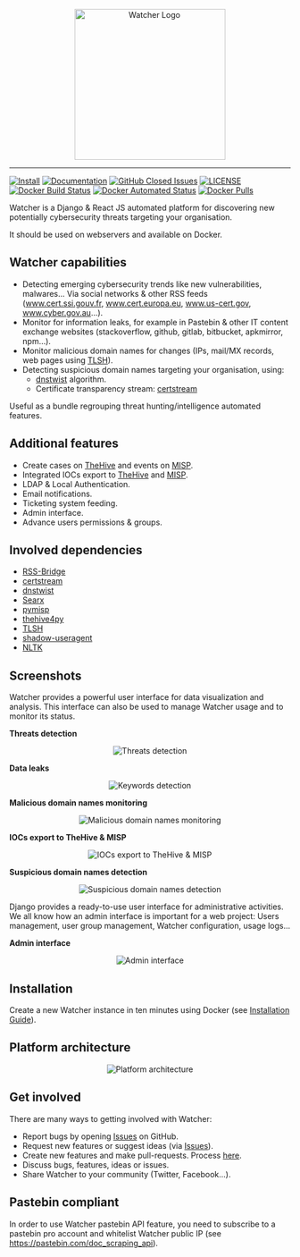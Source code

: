 <p align="center">
    <img alt="Watcher Logo" src="/Watcher/static/watcher-logo-resize.png" height="270" width="270">
</p>

---

[![Install](/Watcher/static/Install-informational.svg)](https://thalesgroup-cert.github.io/Watcher/README.html)
[![Documentation](/Watcher/static/Documentation-informational.svg)](https://thalesgroup-cert.github.io/Watcher/)
[![GitHub Closed Issues](https://img.shields.io/github/issues-closed-raw/thalesgroup-cert/Watcher?logo=github&style=flat-square)](https://github.com/thalesgroup-cert/Watcher/issues?q=is%3Aissue+is%3Aclosed)
[![LICENSE](https://img.shields.io/github/license/thalesgroup-cert/Watcher?logo=github&style=flat-square)](/LICENSE)
[![Docker Build Status](https://img.shields.io/docker/cloud/build/felix83000/watcher?logo=docker&style=flat-square)](https://hub.docker.com/r/felix83000/watcher/builds)
[![Docker Automated Status](https://img.shields.io/docker/cloud/automated/felix83000/watcher?logo=docker&style=flat-square)](https://hub.docker.com/r/felix83000/watcher/builds)
[![Docker Pulls](https://img.shields.io/docker/pulls/felix83000/watcher?logo=docker&style=flat-square)](https://hub.docker.com/r/felix83000/watcher/builds)

Watcher is a Django & React JS automated platform for discovering new potentially cybersecurity threats targeting your organisation. 

It should be used on webservers and available on Docker.

## Watcher capabilities

- Detecting emerging cybersecurity trends like new vulnerabilities, malwares... Via social networks & other RSS feeds (www.cert.ssi.gouv.fr, www.cert.europa.eu, www.us-cert.gov, www.cyber.gov.au...).
- Monitor for information leaks, for example in Pastebin & other IT content exchange websites (stackoverflow, github, gitlab, bitbucket, apkmirror, npm...).
- Monitor malicious domain names for changes (IPs, mail/MX records, web pages using [TLSH](https://github.com/trendmicro/tlsh)).
- Detecting suspicious domain names targeting your organisation, using:
     - [dnstwist](https://github.com/elceef/dnstwist) algorithm.
     - Certificate transparency stream: [certstream](https://github.com/CaliDog/certstream-python)

Useful as a bundle regrouping threat hunting/intelligence automated features.

## Additional features

- Create cases on [TheHive](https://thehive-project.org/) and events on [MISP](https://www.misp-project.org/).
- Integrated IOCs export to [TheHive](https://thehive-project.org/) and [MISP](https://www.misp-project.org/).
- LDAP & Local Authentication.
- Email notifications.
- Ticketing system feeding.
- Admin interface.
- Advance users permissions & groups.

## Involved dependencies

- [RSS-Bridge](https://github.com/RSS-Bridge/rss-bridge)
- [certstream](https://github.com/CaliDog/certstream-python)
- [dnstwist](https://github.com/elceef/dnstwist)
- [Searx](https://searx.github.io/searx/)
- [pymisp](https://github.com/MISP/PyMISP)
- [thehive4py](https://github.com/TheHive-Project/TheHive4py)
- [TLSH](https://github.com/trendmicro/tlsh)
- [shadow-useragent](https://github.com/lobstrio/shadow-useragent)
- [NLTK](https://www.nltk.org/)

## Screenshots
Watcher provides a powerful user interface for data visualization and analysis. This interface can also be used to manage Watcher usage and to monitor its status.

**Threats detection**

<p align="center">
    <img alt="Threats detection" src="/Watcher/static/Watcher-threats-detection.png">
</p>

**Data leaks**

<p align="center">
    <img alt="Keywords detection" src="/Watcher/static/Watcher-keywords-detection.png">
</p>

**Malicious domain names monitoring**

<p align="center">
    <img alt="Malicious domain names monitoring" src="/Watcher/static/Watcher-malicious-domain-names-monitoring.png">
</p>

**IOCs export to TheHive & MISP**

<p align="center">
    <img alt="IOCs export to TheHive & MISP" src="/Watcher/static/Watcher-iocs-export.png">
</p>

**Suspicious domain names detection**

<p align="center">
    <img alt="Suspicious domain names detection" src="/Watcher/static/Watcher-suspicious-domain-names-detection.png">
</p>

Django provides a ready-to-use user interface for administrative activities. We all know how an admin interface is important for a web project: Users management, user group management, Watcher configuration, usage logs...  

**Admin interface**

<p align="center">
    <img alt="Admin interface" src="/Watcher/static/Watcher-admin-interface.png">
</p>

## Installation

Create a new Watcher instance in ten minutes using Docker (see [Installation Guide](https://thalesgroup-cert.github.io/Watcher/README.html)).

## Platform architecture

<p align="center">
    <img alt="Platform architecture" src="/Watcher/static/Platform-architecture.png">
</p>

## Get involved
There are many ways to getting involved with Watcher:

- Report bugs by opening [Issues](https://github.com/thalesgroup-cert/Watcher/issues) on GitHub.
- Request new features or suggest ideas (via [Issues](https://github.com/thalesgroup-cert/Watcher/issues)).
- Create new features and make pull-requests. Process [here](https://thalesgroup-cert.github.io/Watcher/README.html#developers).
- Discuss bugs, features, ideas or issues.
- Share Watcher to your community (Twitter, Facebook...).

## Pastebin compliant
In order to use Watcher pastebin API feature, you need to subscribe to a pastebin pro account and whitelist Watcher public IP (see https://pastebin.com/doc_scraping_api).

